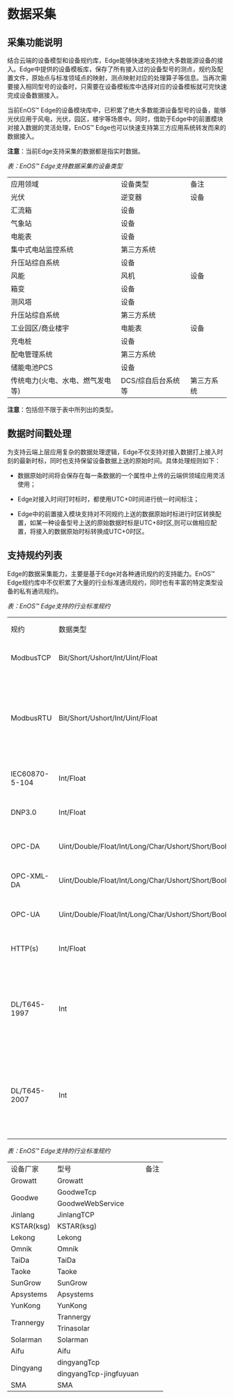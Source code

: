 # 数据采集

## 采集功能说明

结合云端的设备模型和设备规约库，Edge能够快速地支持绝大多数能源设备的接入。Edge中提供的设备模板库，保存了所有接入过的设备型号的测点，规约及配置文件，原始点与标准领域点的映射，测点映射对应的处理算子等信息。当再次需要接入相同型号的设备时，只需要在设备模板库中选择对应的设备模板就可完快速完成设备数据接入。

当前EnOS™ Edge的设备模块库中，已积累了绝大多数能源设备型号的设备，能够光伏应用于风电，光伏，园区，楼宇等场景中。同时，借助于Edge中的前置模块对接入数据的灵活处理，EnOS™
Edge也可以快速支持第三方应用系统转发而来的数据接入。

**注意**：当前Edge支持采集的数据都是指实时数据。

*表：EnOS™ Edge支持数据采集的设备类型*

<table>
  <tr>
    <td>应用领域 </td>
    <td>设备类型 </td>
    <td>备注 </td>
  </tr>
  <tr>
    <td>光伏 </td>
    <td>逆变器 </td>
    <td>设备 </td>
  </tr>
  <tr>
    <td>汇流箱 </td>
    <td>设备 </td>
  </tr>
  <tr>
    <td>气象站 </td>
    <td>设备 </td>
  </tr>
  <tr>
    <td>电能表 </td>
    <td>设备 </td>
  </tr>
  <tr>
    <td>集中式电站监控系统 </td>
    <td>第三方系统 </td>
  </tr>
  <tr>
    <td>升压站综自系统 </td>
    <td>设备 </td>
  </tr>
  <tr>
    <td>风能 </td>
    <td>风机 </td>
    <td>设备 </td>
  </tr>
  <tr>
    <td>箱变 </td>
    <td>设备 </td>
  </tr>
  <tr>
    <td>测风塔 </td>
    <td>设备 </td>
  </tr>
  <tr>
    <td>升压站综自系统 </td>
    <td>第三方系统 </td>
  </tr>
  <tr>
    <td>工业园区/商业楼宇 </td>
    <td>电能表 </td>
    <td>设备 </td>
  </tr>
  <tr>
    <td>充电桩 </td>
    <td>设备 </td>
  </tr>
  <tr>
    <td>配电管理系统 </td>
    <td>第三方系统 </td>
  </tr>
  <tr>
    <td>储能电池PCS </td>
    <td>设备 </td>
  </tr>
  <tr>
    <td>传统电力(火电、水电、燃气发电等) </td>
    <td>DCS/综自后台系统等 </td>
    <td>第三方系统 </td>
  </tr>
</table>

**注意**：包括但不限于表中所列出的类型。

## 数据时间戳处理

为支持云端上层应用复杂的数据处理逻辑，Edge不仅支持对接入数据打上接入时刻的最新时标，同时也支持保留设备数据上送的原始时间。具体处理规则如下：

- 数据原始时间将会保存在每一条数据的一个属性中上传的云端供领域应用灵活使用；

- Edge对接入时间打时标时，都使用UTC+0时间进行统一时间标注；

- Edge中的前置接入模块支持对不同规约上送的数据原始时标进行时区转换配置，如某一种设备型号上送的原始数据时标是UTC+8时区,则可以做相应配置，将接入的数据原始时标转换成UTC+0时区。

## 支持规约列表

Edge的数据采集能力，主要是基于Edge对各种通讯规约的支持能力。EnOS™ Edge规约库中不仅积累了大量的行业标准通讯规约，同时也有丰富的特定类型设备的私有通讯规约。

*表：EnOS™ Edge支持的行业标准规约*

<table>
  <tr>
    <td>规约</td>
    <td>数据类型</td>
    <td>通讯类型</td>
    <td>网络</td>
  </tr>
  <tr>
    <td>ModbusTCP</td>
    <td>Bit/Short/Ushort/Int/Uint/Float</td>
    <td>Client/Server</td>
    <td>以太网 </td>
  </tr>
  <tr>
    <td>ModbusRTU</td>
    <td>Bit/Short/Ushort/Int/Uint/Float</td>
    <td>Master</td>
    <td>需要转换成以太网 </td>
  </tr>
  <tr>
    <td>IEC60870-5-104</td>
    <td>Int/Float</td>
    <td>Client/Server</td>
    <td>以太网 </td>
  </tr>
  <tr>
    <td>DNP3.0</td>
    <td>Int/Float</td>
    <td>Client</td>
    <td>以太网 </td>
  </tr>
  <tr>
    <td>OPC-DA</td>
    <td>Uint/Double/Float/Int/Long/Char/Ushort/Short/Bool</td>
    <td>Client </td>
    <td>以太网 </td>
  </tr>
  <tr>
    <td>OPC-XML-DA</td>
    <td>Uint/Double/Float/Int/Long/Char/Ushort/Short/Bool</td>
    <td>Client</td>
    <td>以太网 </td>
  </tr>
  <tr>
    <td>OPC-UA</td>
    <td>Uint/Double/Float/Int/Long/Char/Ushort/Short/Bool</td>
    <td>Client</td>
    <td>以太网 </td>
  </tr>
  <tr>
    <td>HTTP(s)</td>
    <td>Int/Float</td>
    <td>Web Service</td>
    <td>以太网 </td>
  </tr>
  <tr>
    <td>DL/T645-1997</td>
    <td>Int</td>
    <td>Master</td>
    <td>需要转换成以太网 </td>
  </tr>
  <tr>
    <td>DL/T645-2007</td>
    <td>Int</td>
    <td>Master</td>
    <td>需要转换成以太网 </td>
  </tr>
</table>

*表：EnOS™ Edge支持的行业标准规约*

<table>
  <tr>
    <td>设备厂家</td>
    <td>型号</td>
    <td>备注</td>
  </tr>
  <tr>
    <td>Growatt</td>
    <td>Growatt</td>
    <td></td>
  </tr>
  <tr>
    <td rowspan="2">Goodwe</td>
    <td>GoodweTcp</td>
    <td></td>
  </tr>
  <tr>
    <td>GoodweWebService</td>
    <td></td>
  </tr>
  <tr>
    <td>Jinlang</td>
    <td>JinlangTCP</td>
    <td></td>
  </tr>
  <tr>
    <td>KSTAR(ksg)</td>
    <td>KSTAR(ksg)</td>
    <td></td>
  </tr>
  <tr>
    <td>Lekong</td>
    <td>Lekong</td>
    <td></td>
  </tr>
  <tr>
    <td>Omnik</td>
    <td>Omnik</td>
    <td></td>
  </tr>
  <tr>
    <td>TaiDa</td>
    <td>TaiDa</td>
    <td></td>
  </tr>
  <tr>
    <td>Taoke</td>
    <td>Taoke</td>
    <td></td>
  </tr>
  <tr>
    <td>SunGrow</td>
    <td>SunGrow</td>
    <td></td>
  </tr>
  <tr>
    <td>Apsystems</td>
    <td>Apsystems</td>
    <td></td>
  </tr>
  <tr>
    <td>YunKong</td>
    <td>YunKong</td>
    <td></td>
  </tr>
  <tr>
    <td rowspan="2">Trannergy</td>
    <td>Trannergy</td>
    <td></td>
  </tr>
  <tr>
    <td>Trinasolar</td>
    <td></td>
  </tr>
  <tr>
    <td>Solarman</td>
    <td>Solarman</td>
    <td></td>
  </tr>
  <tr>
    <td>Aifu</td>
    <td>Aifu</td>
    <td></td>
  </tr>
  <tr>
    <td rowspan="2">Dingyang</td>
    <td>dingyangTcp</td>
    <td></td>
  </tr>
  <tr>
    <td>dingyangTcp-jingfuyuan</td>
    <td></td>
  </tr>
  <tr>
    <td>SMA</td>
    <td>SMA</td>
    <td></td>
  </tr>
</table>

